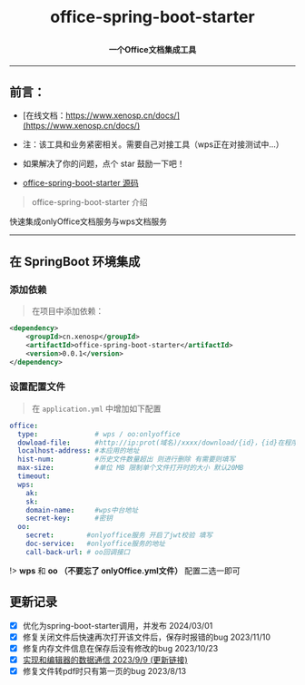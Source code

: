 
<h1 align="center" style="margin: 30px 0 30px; font-weight: bold;">office-spring-boot-starter</h1>
<h4 align="center">一个Office文档集成工具</h4>


---

## 前言： <!-- {docsify-ignore} -->
- [在线文档：https://www.xenosp.cn/docs/](https://www.xenosp.cn/docs/)

- 注：该工具和业务紧密相关。需要自己对接工具（wps正在对接测试中...）

-  如果解决了你的问题，点个 star 鼓励一下吧！
-  [office-spring-boot-starter 源码](https://gitee.com/th8664484/office-spring-boot-starter) 


> office-spring-boot-starter 介绍 <!-- {docsify-ignore} -->

快速集成onlyOffice文档服务与wps文档服务

-----------------------------------

## 在 SpringBoot 环境集成

### 添加依赖
> 在项目中添加依赖：
```xml
<dependency>
    <groupId>cn.xenosp</groupId>
    <artifactId>office-spring-boot-starter</artifactId>
    <version>0.0.1</version>
</dependency>
```

### 设置配置文件
> 在 `application.yml` 中增加如下配置
```yaml
office:
  type:              # wps / oo:onlyoffice
  dowload-file:      #http://ip:prot(域名)/xxxx/download/{id}，{id}在程序中动态拼接上的
  localhost-address: #本应用的地址
  hist-num:          #历史文件数量超出 则进行删除 有需要则填写
  max-size:          #单位 MB 限制单个文件打开时的大小 默认20MB
  timeout: 
  wps:
    ak: 
    sk: 
    domain-name:     #wps中台地址
    secret-key:      #密钥
  oo:
    secret:        #onlyoffice服务 开启了jwt校验 填写
    doc-service:   #onlyoffice服务的地址
    call-back-url: # oo回调接口
```

!> **wps** 和 **oo （不要忘了 onlyOffice.yml文件）** 配置二选一即可 

## 更新记录

- [x] 优化为spring-boot-starter调用，并发布 2024/03/01
- [x] 修复关闭文件后快速再次打开该文件后，保存时报错的bug 2023/11/10
- [x] 修复内存文件信息在保存后没有修改的bug 2023/10/23
- [x] [实现和编辑器的数据通信 2023/9/9 (更新链接)](https://blog.xenosp.cn/posts/87468caf/)
- [x] 修复文件转pdf时只有第一页的bug 2023/8/13